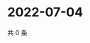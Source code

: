 # 2022-07-04

共 0 条

<!-- BEGIN WEIBO -->
<!-- 最后更新时间 Mon Jul 04 2022 15:15:07 GMT+0800 (China Standard Time) -->

<!-- END WEIBO -->
